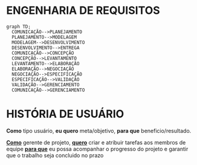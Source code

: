 # ENGENHARIA DE REQUISITOS
  ```mermaid
  graph TD;
    COMUNICAÇÃO-->PLANEJAMENTO
    PLANEJAMENTO-->MODELAGEM
    MODELAGEM-->DESENVOLVIMENTO
    DESENVOLVIMENTO-->ENTREGA
    COMUNICAÇÃO-->CONCEPÇÃO
    CONCEPÇÃO-->LEVANTAMENTO
    LEVANTAMENTO-->ELABORAÇÃO
    ELABORAÇÃO-->NEGOCIAÇÃO
    NEGOCIAÇÃO-->ESPECIFICAÇÃO
    ESPECIFICAÇÃO-->VALIDAÇÃO
    VALIDAÇÃO-->GERENCIAMENTO
    COMUNICAÇÃO-->GERENCIAMENTO
  ```

# HISTÓRIA DE USUÁRIO
**Como** tipo usuário, **eu quero** meta/objetivo, **para que** beneficio/resultado.

<ins>**Como**</ins> gerente de projeto, <ins>**quero**</ins> criar e atribuir tarefas aos membros de equipe <ins>**para que**</ins> eu possa acompanhar o progresso do projeto e garantir que o trabalho seja concluido no prazo
